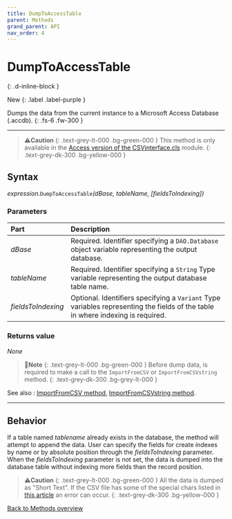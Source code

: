 ```yaml
---
title: DumpToAccessTable
parent: Methods
grand_parent: API
nav_order: 4
---
```


# DumpToAccessTable
{: .d-inline-block }

New
{: .label .label-purple }

Dumps the data from the current instance to a Microsoft Access Database (.accdb).
{: .fs-6 .fw-300 }

---

>⚠️**Caution**
>{: .text-grey-lt-000 .bg-green-000 }
>This method is only available in the [Access version of the CSVinterface.cls](https://github.com/ws-garcia/VBA-CSV-interface/raw/master/src/Access_version.zip) module.
{: .text-grey-dk-300 .bg-yellow-000 }

## Syntax

*expression*.`DumpToAccessTable`*(dBase, tableName, \[fieldsToIndexing\])*

### Parameters

<table>
<thead>
<tr>
<th style="text-align: left;">Part</th>
<th style="text-align: left;">Description</th>
</tr>
</thead>
<tbody>
<tr>
<td style="text-align: left;"><em>dBase</em></td>
<td style="text-align: left;">Required. Identifier specifying a <code>DAO.Database</code> object variable representing the output database.</td>
</tr>
<tr>
<td style="text-align: left;"><em>tableName</em></td>
<td style="text-align: left;">Required. Identifier specifying a <code>String</code> Type variable representing the output database table name.</td>
</tr>
<tr>
<td style="text-align: left;"><em>fieldsToIndexing</em></td>
<td style="text-align: left;">Optional. Identifiers specifying a <code>Variant</code> Type variables representing the fields of the table in where indexing is required.</td>
</tr>
</tbody>
</table>

### Returns value

_None_

>📝**Note**
>{: .text-grey-lt-000 .bg-green-000 }
>Before dump data, is required to make a call to the `ImportFromCSV` or `ImportFromCSVstring` method.
{: .text-grey-dk-300 .bg-grey-lt-000 }

See also
: [ImportFromCSV method](https://ws-garcia.github.io/VBA-CSV-interface/api/methods/importfromcsv.html), [ImportFromCSVstring method](https://ws-garcia.github.io/VBA-CSV-interface/api/methods/importfromcsvstring.html).

---

## Behavior

If a table named *tablename* already exists in the database, the method will attempt to append the data. User can specify the fields for create indexes by name or by absolute position through the *fieldsToIndexing* parameter. When the *fieldsToIndexing* parameter is not set, the data is dumped into the database table without indexing more fields than the record position.

>⚠️**Caution**
>{: .text-grey-lt-000 .bg-green-000 }
>All the data is dumped as "Short Text". If the CSV file has some of the special chars listed in [this article](https://docs.microsoft.com/en-us/office/troubleshoot/access/error-using-special-characters) an error can occur.
{: .text-grey-dk-300 .bg-yellow-000 }

[Back to Methods overview](https://ws-garcia.github.io/VBA-CSV-interface/api/methods/)
